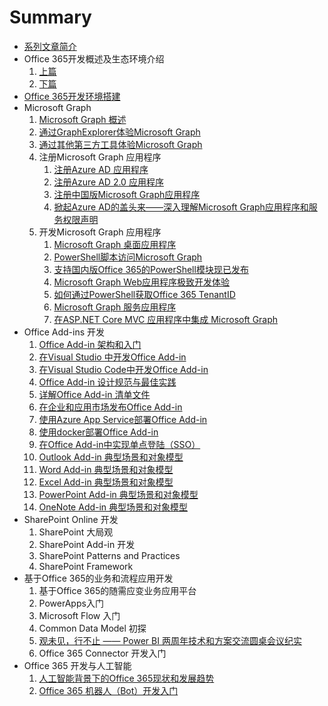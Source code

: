# Summary

* [系列文章简介](README.md)
* Office 365开发概述及生态环境介绍
    1. [上篇](docs/office365dev-overview-1.md)
    1. [下篇](docs/office365dev-overview-2.md)
* [Office 365开发环境搭建](/docs/office365devenv.md)
* Microsoft Graph
    1. [Microsoft Graph 概述](/docs/microsoftgraphoverview.md)
    1. [通过GraphExplorer体验Microsoft Graph](/docs/graphexplorer.md)
    1. [通过其他第三方工具体验Microsoft Graph](/docs/graph-tools.md)
    1. 注册Microsoft Graph 应用程序
        1. [注册Azure AD 应用程序](/docs/applicationregisteration.md)
        1. [注册Azure AD 2.0 应用程序](/docs/applicationregisteration2.0.md)
        1. [注册中国版Microsoft Graph应用程序](/docs/chinaoffice365applicationregisteration.md)
        1. [掀起Azure AD的盖头来——深入理解Microsoft Graph应用程序和服务权限声明](/docs/understandapplication.md)
    1. 开发Microsoft Graph 应用程序
        1. [Microsoft Graph 桌面应用程序](/docs/desktopapplication.md)
        1. [PowerShell脚本访问Microsoft Graph](/docs/powershell-application.md)
        1. [支持国内版Office 365的PowerShell模块现已发布](/docs/powershell-module.md)
        1. [Microsoft Graph  Web应用程序极致开发体验](/docs/webapplication.md)
        1. [如何通过PowerShell获取Office 365 TenantID](/docs/gettenantid.md)
        1. [Microsoft Graph  服务应用程序](/docs/deamonapplication.md)
        1. [在ASP.NET Core MVC 应用程序中集成 Microsoft Graph](/docs/crossplatform.md)
* Office Add-ins 开发
    1. [Office Add-in 架构和入门](docs/officeaddins.md)
    1. [在Visual Studio 中开发Office Add-in](docs/officeaddindev.md)
    1. [在Visual Studio Code中开发Office Add-in](docs/vscodetoofficeaddin.md)
    1. [Office Add-in 设计规范与最佳实践](docs/officeaddindesignguide.md)
    1. [详解Office Add-in 清单文件](docs/officeaddinmanifest.md)
    1. [在企业和应用市场发布Office Add-in](docs/officeaddinpublish.md)
    1. [使用Azure App Service部署Office Add-in](docs/officeaddindeploytoazure.md)
    1. [使用docker部署Office Add-in](docs/officeaddindeploytodocker.md)
    1. [在Office Add-in中实现单点登陆（SSO）](docs/officeaddinsso.md)
    1. [Outlook Add-in 典型场景和对象模型](docs/outlookaddin.md)
    1. [Word Add-in 典型场景和对象模型](docs/wordaddin.md)
    1. [Excel Add-in 典型场景和对象模型](docs/exceladdin.md)
    1. [PowerPoint Add-in 典型场景和对象模型](docs/powerpointaddin.md)
    1. [OneNote Add-in 典型场景和对象模型](docs/onenoteaddin.md)
* SharePoint Online 开发
    1. SharePoint 大局观
    1. SharePoint Add-in 开发
    1. SharePoint Patterns and Practices
    1. SharePoint Framework
* 基于Office 365的业务和流程应用开发
    1. 基于Office 365的随需应变业务应用平台
    1. PowerApps入门
    1. Microsoft Flow 入门
    1. Common Data Model 初探
    1. [观未见，行不止 —— Power BI 两周年技术和方案交流圆桌会议纪实](docs/powerbi.md)
    1. Office 365 Connector 开发入门
* Office 365 开发与人工智能
    1. [人工智能背景下的Office 365现状和发展趋势](docs/officeandai.md)
    1. [Office 365 机器人（Bot）开发入门](docs/botframeworkquickstart.md)